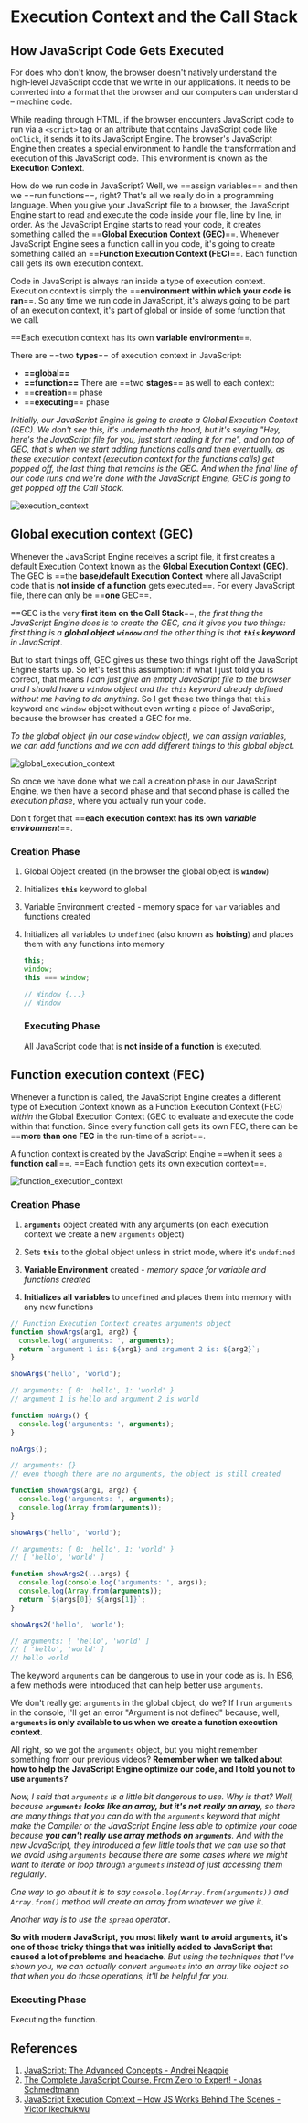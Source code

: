 # Execution Context and the Call Stack

## How JavaScript Code Gets Executed

For does who don't know, the browser doesn't natively understand the high-level JavaScript code that we write in our applications. It needs to be converted into a format that the browser and our computers can understand – machine code.

While reading through HTML, if the browser encounters JavaScript code to run via a `<script>` tag or an attribute that contains JavaScript code like `onClick`, it sends it to its JavaScript Engine. The browser's JavaScript Engine then creates a special environment to handle the transformation and execution of this JavaScript code. This environment is known as the **Execution Context**.

How do we run code in JavaScript? Well, we ==assign variables== and then we ==run functions==, right? That's all we really do in a programming language. When you give your JavaScript file to a browser, the JavaScript Engine start to read and execute the code inside your file, line by line, in order. As the JavaScript Engine starts to read your code, it creates something called the ==**Global Execution Context (GEC)**==. Whenever JavaScript Engine sees a function call in you code, it's going to create something called an ==**Function Execution Context (FEC)**==. Each function call gets its own execution context.

Code in JavaScript is always ran inside a type of execution context. Execution context is simply the ==**environment within which your code is ran**==. So any time we run code in JavaScript, it's always going to be part of an execution context, it's part of global or inside of some function that we call.

==Each execution context has its own **variable environment**==.

There are ==two **types**== of execution context in JavaScript:

- **==global==** 
-  **==function==**
  There are ==two **stages**== as well to each context:
- ==**creation**== phase
- ==**executing**== phase

_Initially, our JavaScript Engine is going to create a Global Execution Context (GEC). We don't see this, it's underneath the hood, but it's saying "Hey, here's the JavaScript file for you, just start reading it for me", and on top of GEC, that's when we start adding functions calls and then eventually, as these execution context (execution context for the functions calls) get popped off, the last thing that remains is the GEC. And when the final line of our code runs and we're done with the JavaScript Engine, GEC is going to get popped off the Call Stack_.

![execution_context](../../img/execution_context.jpg)

## Global execution context (GEC)

Whenever the JavaScript Engine receives a script file, it first creates a default Execution Context known as the **Global Execution Context (GEC)**. The GEC is ==the **base/default Execution Context** where all JavaScript code that is **not inside of a function** gets executed==. For every JavaScript file, there can only be ==**one** GEC==.

==GEC is the very **first item on the Call Stack**==, _the first thing the JavaScript Engine does is to create the GEC, and it gives you two things: first thing is a **global object `window`** and the other thing is that **`this` keyword** in JavaScript_. 

But to start things off, GEC gives us these two things right off the JavaScript Engine starts up. So let's test this assumption: if what I just told you is correct, that means _I can just give an empty JavaScript file to the browser and I should have a `window` object and the `this` keyword already defined without me having to do anything_. So I get these two things that `this` keyword and `window` object without even writing a piece of JavaScript, because the browser has created a GEC for me.

_To the global object (in our case `window` object), we can assign variables, we can add functions and we can add different things to this global object_.

![global_execution_context](../../img/global_execution_context.jpg)

So once we have done what we call a creation phase in our JavaScript Engine, we then have a second phase and that second phase is called the _execution phase_, where you actually run your code.

Don't forget that ==**each execution context has its own _variable environment_**==.

### Creation Phase

1. Global Object created (in the browser the global object is **`window`**)
2. Initializes **`this`** keyword to global

3. Variable Environment created - memory space for `var` variables and functions created

4. Initializes all variables to `undefined` (also known as **hoisting**) and places them with any functions into memory

   ```js
   this;
   window;
   this === window;
   
   // Window {...}
   // Window
   ```

   ### Executing Phase

   All JavaScript code that is **not inside of a function** is executed.

## Function execution context (FEC)

Whenever a function is called, the JavaScript Engine creates a different type of Execution Context known as a Function Execution Context (FEC) _within_ the Global Execution Context (GEC to evaluate and execute the code within that function. Since every function call gets its own FEC, there can be ==**more than one FEC** in the run-time of a script==.

A function context is created by the JavaScript Engine ==when it sees a **function call**==. ==Each function gets its own execution context==.

![function_execution_context](../../img/function_execution_context.jpg)

### Creation Phase

1. **`arguments`** object created with any arguments (on each execution context we create a new `arguments` object)
2. Sets **`this`** to the global object unless in strict mode, where it's `undefined`

3. **Variable Environment** created - _memory space for variable and functions created_
4. **Initializes all variables** to `undefined` and places them into memory with any new functions

```js
// Function Execution Context creates arguments object
function showArgs(arg1, arg2) {
  console.log('arguments: ', arguments);
  return `argument 1 is: ${arg1} and argument 2 is: ${arg2}`;
}

showArgs('hello', 'world');

// arguments: { 0: 'hello', 1: 'world' }
// argument 1 is hello and argument 2 is world

function noArgs() {
  console.log('arguments: ', arguments);
}

noArgs();

// arguments: {}
// even though there are no arguments, the object is still created
```

```js
function showArgs(arg1, arg2) {
  console.log('arguments: ', arguments);
  console.log(Array.from(arguments));
}

showArgs('hello', 'world');

// arguments: { 0: 'hello', 1: 'world' }
// [ 'hello', 'world' ]

function showArgs2(...args) {
  console.log(console.log('arguments: ', args));
  console.log(Array.from(arguments));
  return `${args[0]} ${args[1]}`;
}

showArgs2('hello', 'world');

// arguments: [ 'hello', 'world' ]
// [ 'hello', 'world' ]
// hello world
```

The keyword `arguments` can be dangerous to use in your code as is. In ES6, a few methods were introduced that can help better use `arguments`.

We don't really get `arguments` in the global object, do we? If I run `arguments` in the console, I'll get an error "Argument is not defined" because, well, **`arguments` is only available to us when we create a function execution context**.

All right, so we got the `arguments` object, but you might remember something from our previous videos? **Remember when we talked about how to help the JavaScript Engine optimize our code, and I told you not to use `arguments`?**

_Now, I said that `arguments` is a little bit dangerous to use. Why is that? Well, because **`arguments` looks like an array, but it's not really an array**, so there are many things that you can do with the `arguments` keyword that might make the Compiler or the JavaScript Engine less able to optimize your code because **you can't really use array methods on `arguments`**. And with the new JavaScript, they introduced a few little tools that we can use so that we avoid using `arguments` because there are some cases where we might want to iterate or loop through `arguments` instead of just accessing them regularly_.

_One way to go about it is to say `console.log(Array.from(arguments))` and `Array.from()` method will create an array from whatever we give it_.

_Another way is to use the `spread` operator_.

**So with modern JavaScript, you most likely want to avoid `arguments`, it's one of those tricky things that was initially added to JavaScript that caused a lot of problems and headache**. _But using the techniques that I've shown you, we can actually convert `arguments` into an array like object so that when you do those operations, it'll be helpful for you_.

### Executing Phase

Executing the function.

## References

1. [JavaScript: The Advanced Concepts - Andrei Neagoie](https://www.udemy.com/course/advanced-javascript-concepts/)
1. [The Complete JavaScript Course. From Zero to Expert! - Jonas Schmedtmann](https://www.udemy.com/course/the-complete-javascript-course/?utm_source=adwords&utm_medium=udemyads&utm_campaign=JavaScript_v.PROF_la.EN_cc.ROWMTA-B_ti.6368&utm_content=deal4584&utm_term=_._ag_130756014153_._ad_558386196906_._kw__._de_c_._dm__._pl__._ti_dsa-774930039569_._li_1011789_._pd__._&matchtype=&gclid=CjwKCAjwiuuRBhBvEiwAFXKaNCuaAhZ8UB5kIldtb76eeAyfM0SUKeceBq3FKF24pNxDVe-_g0-DPxoCnWwQAvD_BwE)
1. [JavaScript Execution Context – How JS Works Behind The Scenes - Victor Ikechukwu](https://www.freecodecamp.org/news/execution-context-how-javascript-works-behind-the-scenes/#:~:text=Whenever%20the%20JavaScript%20engine%20receives,can%20only%20be%20one%20GEC.)
